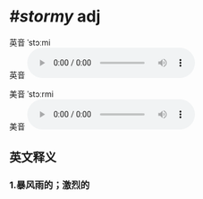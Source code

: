 # ***\#stormy*** adj
英音 ˈstɔːmi  
英音
<audio src="./media/stormy1_AAC.aac" controls="controls"></audio>

美音 ˈstɔːrmi  
美音
<audio src="./media/stormy2_AAC.aac" controls="controls"></audio>



  

英文释义
---
### 1.**暴风雨的；激烈的**  


